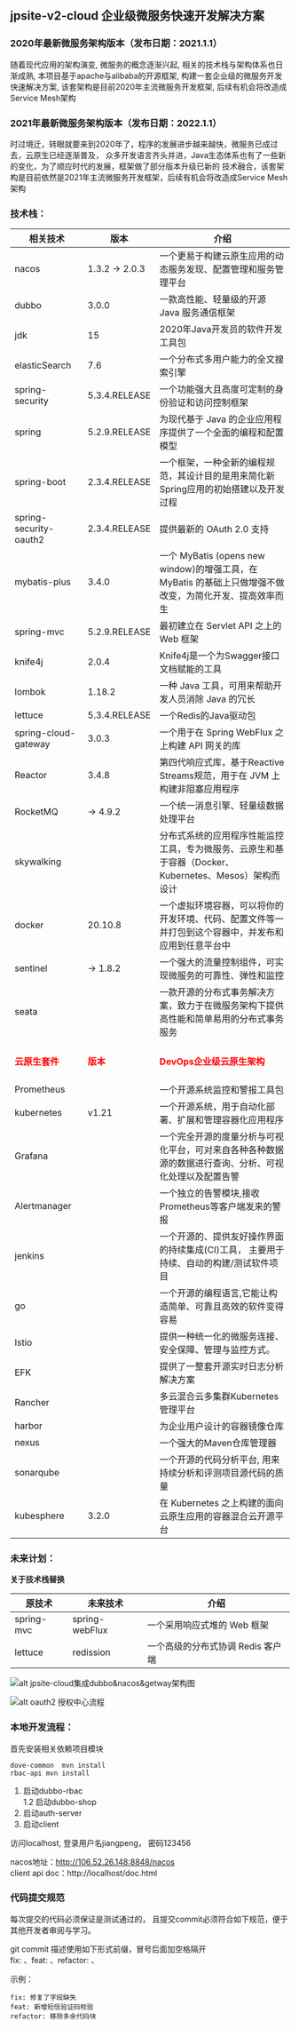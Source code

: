 ## jpsite-v2-cloud 企业级微服务快速开发解决方案

### 2020年最新微服务架构版本（发布日期：2021.1.1）

随着现代应用的架构演变, 微服务的概念逐渐兴起, 相关的技术栈与架构体系也日渐成熟, 本项目基于apache与alibaba的开源框架, 构建一套企业级的微服务开发快速解决方案,
该套架构是目前2020年主流微服务开发框架, 后续有机会将改造成Service Mesh架构

### 2021年最新微服务架构版本（发布日期：2022.1.1）
时过境迁，转眼就要来到2020年了，程序的发展进步越来越快，微服务已成过去，云原生已经逐渐普及，
众多开发语言齐头并进，Java生态体系也有了一些新的变化，为了顺应时代的发展，框架做了部分版本升级已新的
技术融合，该套架构是目前依然是2021年主流微服务开发框架，后续有机会将改造成Service Mesh架构


### 技术栈：
|相关技术|版本|介绍|
|---|---|---|
|nacos| 1.3.2 -> 2.0.3 | 一个更易于构建云原生应用的动态服务发现、配置管理和服务管理平台|
|dubbo| 3.0.0| 一款高性能、轻量级的开源 Java 服务通信框架|
|jdk | 15 | 2020年Java开发员的软件开发工具包|
|elasticSearch| 7.6 | 一个分布式多用户能力的全文搜索引擎|
|spring-security|  5.3.4.RELEASE | 一个功能强大且高度可定制的身份验证和访问控制框架|
|spring   |    5.2.9.RELEASE | 为现代基于 Java 的企业应用程序提供了一个全面的编程和配置模型|
|spring-boot  |  2.3.4.RELEASE | 一个框架，一种全新的编程规范，其设计目的是用来简化新Spring应用的初始搭建以及开发过程|
|spring-security-oauth2 | 2.3.4.RELEASE| 提供最新的 OAuth 2.0 支持|
|mybatis-plus |   3.4.0 | 一个 MyBatis (opens new window)的增强工具，在 MyBatis 的基础上只做增强不做改变，为简化开发、提高效率而生|
|spring-mvc |   5.2.9.RELEASE | 最初建立在 Servlet API 之上的 Web 框架
|knife4j  |            2.0.4| Knife4j是一个为Swagger接口文档赋能的工具|
|lombok  |        1.18.2| 一种 Java 工具，可用来帮助开发人员消除 Java 的冗长|
|lettuce  |  5.3.4.RELEASE|一个Redis的Java驱动包|
|spring-cloud-gateway| 3.0.3|一个用于在 Spring WebFlux 之上构建 API 网关的库|
|Reactor| 3.4.8	 |第四代响应式库，基于Reactive Streams规范，用于在 JVM 上构建非阻塞应用程序|
|RocketMQ| -> 4.9.2 | 一个统一消息引擎、轻量级数据处理平台|
|skywalking| |分布式系统的应用程序性能监控工具，专为微服务、云原生和基于容器（Docker、Kubernetes、Mesos）架构而设计|
|docker| 20.10.8 | 一个虚拟环境容器，可以将你的开发环境、代码、配置文件等一并打包到这个容器中，并发布和应用到任意平台中|
|sentinel| -> 1.8.2 | 一个强大的流量控制组件，可实现微服务的可靠性、弹性和监控|
|seata| | 一款开源的分布式事务解决方案，致力于在微服务架构下提供高性能和简单易用的分布式事务服务|
|<h4><font color="red">云原生套件| <h4><font color="red">版本| <h4><font color="red">DevOps企业级云原生架构|
| Prometheus |  |  一个开源系统监控和警报工具包   | 
| kubernetes | v1.21 |一个开源系统，用于自动化部署、扩展和管理容器化应用程序|
| Grafana |  | 一个完全开源的度量分析与可视化平台，可对来自各种各种数据源的数据进行查询、分析、可视化处理以及配置告警 | 
| Alertmanager |  | 一个独立的告警模块,接收Prometheus等客户端发来的警报    | 
| jenkins |  |  一个开源的、提供友好操作界面的持续集成(CI)工具， 主要用于持续、自动的构建/测试软件项目 | 
| go|  |  一个开源的编程语言,它能让构造简单、可靠且高效的软件变得容易 | 
| Istio |  |  提供一种统一化的微服务连接、安全保障、管理与监控方式。 | 
| EFK |  |  提供了一整套开源实时日志分析解决方案  |
| Rancher |  | 多云混合云多集群Kubernetes管理平台 | 
| harbor |  | 为企业用户设计的容器镜像仓库 | 
| nexus |  | 一个强大的Maven仓库管理器 | 
| sonarqube |  | 一个开源的代码分析平台, 用来持续分析和评测项目源代码的质量 | 
| kubesphere | 3.2.0 | 在 Kubernetes 之上构建的面向云原生应用的容器混合云开源平台 | 

### 未来计划：
**关于技术栈替换**

|原技术|未来技术|介绍|
|---|---|---|
|spring-mvc | spring-webFlux| 一个采用响应式堆的 Web 框架 |
|lettuce | redission | 一个高级的分布式协调 Redis 客户端 |

![alt jpsite-cloud集成dubbo&nacos&getway架构图](http://assets.processon.com/chart_image/5fa16bd1e0b34d28c56a29d2.png)

![alt oauth2 授权中心流程](http://assets.processon.com/chart_image/5f8d4d04e401fd06fd932ec5.png)

### 本地开发流程：
首先安装相关依赖项目模块
```
dove-common  mvn install
rbac-api mvn install
```

1. 启动dubbo-rbac   
    1.2 启动dubbo-shop
2. 启动auth-server
3. 启动client

访问localhost, 登录用户名jiangpeng， 密码123456

nacos地址：http://106.52.26.148:8848/nacos    
client api doc：http://localhost/doc.html

### 代码提交规范
每次提交的代码必须保证是测试通过的， 且提交commit必须符合如下规范，便于其他开发者审阅与学习。

git commit 描述使用如下形式前缀，冒号后面加空格隔开   
fix: 、feat: 、refactor: 、     

示例：
```
fix: 修复了字段缺失
feat: 新增短信验证码校验
refactor: 移除多余代码块
```
